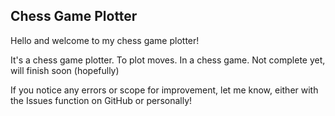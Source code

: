 ## Chess Game Plotter

Hello and welcome to my chess game plotter!

It's a chess game plotter. To plot moves. In a chess game. Not complete yet, will finish soon (hopefully)

If you notice any errors or scope for improvement, let me know, either with the Issues function on GitHub or personally!
